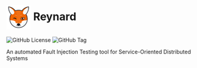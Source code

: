 # <img src="docs/images/reynard-logo.png" alt="Logo" width="64" height="" align="center" /> <span>Reynard</span>

![GitHub License](https://img.shields.io/github/license/reynard-testing/reynard)
![GitHub Tag](https://img.shields.io/github/v/tag/reynard-testing/reynard)

An automated Fault Injection Testing tool for Service-Oriented Distributed Systems
